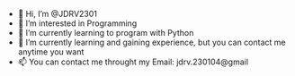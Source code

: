 - 👋 Hi, I’m @JDRV2301 
- 👀 I’m interested in Programming
- 🌱 I’m currently learning to program with Python 
- 💞️ I’m currently learning and gaining experience, but you can contact me anytime you want
- 📫 You can contact me throught my Email: jdrv.230104@gmail

<!---
JDRV2301/JDRV2301 is a ✨ special ✨ repository because its `README.md` (this file) appears on your GitHub profile.
You can click the Preview link to take a look at your changes.
--->
